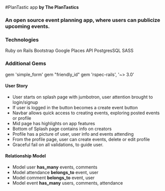 #PlanTastic app
**by The PlanTastics**

### An open source event planning app, where users can publicize upcoming events.

<!-- ![alt tag](https://raw.githubusercontent.com/username/projectname/branch/path/to/img.png) -->

### Technologies
Ruby on Rails
Bootstrap
Google Places API
PostgresSQL
SASS

### Additional Gems
gem 'simple_form'
gem "friendly_id"
gem 'rspec-rails', '~> 3.0'

<!-- ![alt tag](https://raw.githubusercontent.com/username/projectname/branch/path/to/img.png) -->

#### User Story
- User starts on splash page with jumbotron, user attention brought to login/signup
- If user is logged in the button becomes a create event button
- Navbar allows quick access to creating events, exploring posted events or profile
- Mid page has highlights on app features
- Bottom of Splash page contains info on creators
- Profile has a picture of user, user info and events attending
- From the profile page, user can create events, delete or edit profile
- Graceful fail on all validations, to guide user.

<!-- ![alt tag](https://raw.githubusercontent.com/username/projectname/branch/path/to/img.png) -->

#### Relationship Model
- Model user **has_many** events, comments
- Model attendance **belongs_to** event, user
- Model comment **belongs_to** event, user
- Model event **has_many** users, comments, attendance

<!-- ![alt tag](https://raw.githubusercontent.com/username/projectname/branch/path/to/img.png) -->
